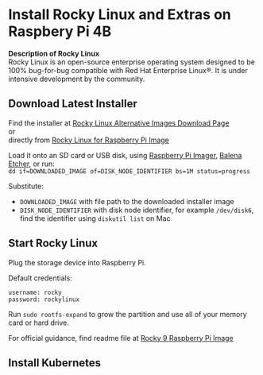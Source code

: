 # Install Rocky Linux and Extras on Raspbery Pi 4B

**Description of Rocky Linux**<br/>
Rocky Linux is an open-source enterprise operating system designed to be 100% bug-for-bug compatible with Red Hat Enterprise Linux®. It is under intensive development by the community.

## Download Latest Installer
Find the installer at [Rocky Linux Alternative Images Download Page](https://rockylinux.org/alternative-images)<br/>
or<br/>
directly from [Rocky Linux for Raspberry Pi Image](https://dl.rockylinux.org/pub/sig/9/altarch/aarch64/images/RockyLinuxRpi_9-latest.img.xz)<br/>

Load it onto an SD card or USB disk, using [Raspberry Pi Imager](https://www.raspberrypi.com/software/), [Balena Etcher](https://www.balena.io/etcher/), or run:<br/>
`dd if=DOWNLOADED_IMAGE of=DISK_NODE_IDENTIFIER bs=1M status=progress`<br/>

Substitute:
- `DOWNLOADED_IMAGE` with file path to the downloaded installer image
- `DISK_NODE_IDENTIFIER` with disk node identifier, for example `/dev/disk6`, find the identifier using `diskutil list` on Mac

## Start Rocky Linux
Plug the storage device into Raspberry Pi.<br/>

Default credentials:<br/>
```
username: rocky
password: rockylinux
```
Run `sudo rootfs-expand` to grow the partition and use all of your memory card or hard drive.<br/>

For official guidance, find readme file at [Rocky 9 Raspberry Pi Image](https://dl.rockylinux.org/pub/sig/9/altarch/aarch64/images/README.txt)<br/>

## Install Kubernetes
